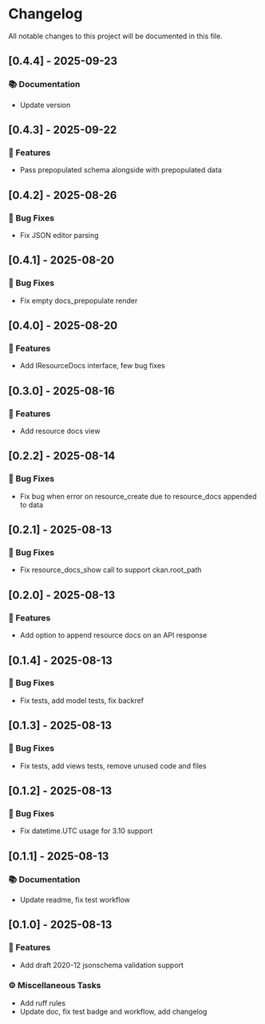 # Changelog

All notable changes to this project will be documented in this file.

## [0.4.4] - 2025-09-23

### 📚 Documentation

- Update version

## [0.4.3] - 2025-09-22

### 🚀 Features

- Pass prepopulated schema alongside with prepopulated data

## [0.4.2] - 2025-08-26

### 🐛 Bug Fixes

- Fix JSON editor parsing

## [0.4.1] - 2025-08-20

### 🐛 Bug Fixes

- Fix empty docs_prepopulate render

## [0.4.0] - 2025-08-20

### 🚀 Features

- Add IResourceDocs interface, few bug fixes

## [0.3.0] - 2025-08-16

### 🚀 Features

- Add resource docs view

## [0.2.2] - 2025-08-14

### 🐛 Bug Fixes

- Fix bug when error on resource_create due to resource_docs appended to data

## [0.2.1] - 2025-08-13

### 🐛 Bug Fixes

- Fix resource_docs_show call to support ckan.root_path

## [0.2.0] - 2025-08-13

### 🚀 Features

- Add option to append resource docs on an API response

## [0.1.4] - 2025-08-13

### 🐛 Bug Fixes

- Fix tests, add model tests, fix backref

## [0.1.3] - 2025-08-13

### 🐛 Bug Fixes

- Fix tests, add views tests, remove unused code and files

## [0.1.2] - 2025-08-13

### 🐛 Bug Fixes

- Fix datetime.UTC usage for 3.10 support

## [0.1.1] - 2025-08-13

### 📚 Documentation

- Update readme, fix test workflow

## [0.1.0] - 2025-08-13

### 🚀 Features

- Add draft 2020-12 jsonschema validation support

### ⚙️ Miscellaneous Tasks

- Add ruff rules
- Update doc, fix test badge and workflow, add changelog

<!-- generated by git-cliff -->
